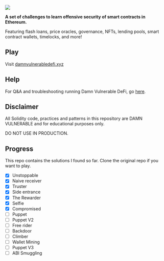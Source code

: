 ![](cover.png)

**A set of challenges to learn offensive security of smart contracts in Ethereum.**

Featuring flash loans, price oracles, governance, NFTs, lending pools, smart contract wallets, timelocks, and more!

## Play

Visit [damnvulnerabledefi.xyz](https://damnvulnerabledefi.xyz)

## Help

For Q&A and troubleshooting running Damn Vulnerable DeFi, go [here](https://github.com/tinchoabbate/damn-vulnerable-defi/discussions/categories/support-q-a-troubleshooting).

## Disclaimer

All Solidity code, practices and patterns in this repository are DAMN VULNERABLE and for educational purposes only.

DO NOT USE IN PRODUCTION.

## Progress

This repo contains the solutions I found so far. Clone the original repo if you want to play.

- [x] Unstoppable
- [x] Naive receiver
- [x] Truster
- [x] Side entrance
- [x] The Rewarder
- [x] Selfie
- [x] Compromised
- [ ] Puppet
- [ ] Puppet V2
- [ ] Free rider
- [ ] Backdoor
- [ ] Climber
- [ ] Wallet Mining
- [ ] Puppet V3
- [ ] ABI Smuggling